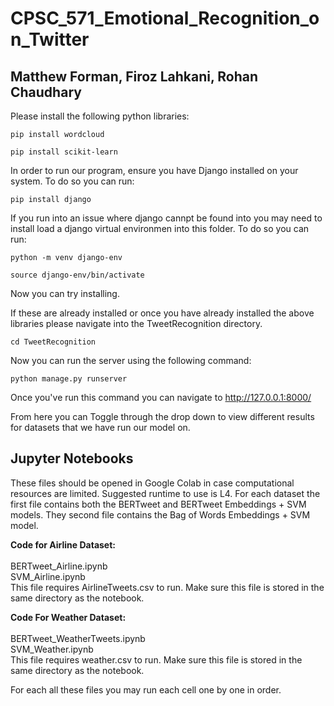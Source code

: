 # CPSC_571_Emotional_Recognition_on_Twitter 

## Matthew Forman, Firoz Lahkani, Rohan Chaudhary

Please install the following python libraries:

```
pip install wordcloud

pip install scikit-learn
```

In order to run our program, ensure you have Django installed on your system. To do so you can run:

```
pip install django
```
If you run into an issue where django cannpt be found into you may need to install load a django virtual environmen into this folder. To do so you can run:

```
python -m venv django-env

source django-env/bin/activate
```

Now you can try installing. 

If these are already installed or once you have already installed the above libraries please navigate into the TweetRecognition directory.

```
cd TweetRecognition
```

Now you can run the server using the following command:

```
python manage.py runserver
```

Once you've run this command you can navigate to http://127.0.0.1:8000/

From here you can Toggle through the drop down to view different results for datasets that we have run our model on. 

## Jupyter Notebooks

These files should be opened in Google Colab in case computational resources are limited. Suggested runtime to use is L4. 
For each dataset the first file contains both the BERTweet and BERTweet Embeddings + SVM models. They second file contains the Bag of Words Embeddings + SVM model.

<b>Code for Airline Dataset:</b><br /><br />
BERTweet_Airline.ipynb<br/>
SVM_Airline.ipynb<br />
This file requires AirlineTweets.csv to run. Make sure this file is stored in the same directory as the notebook.


<b>Code For Weather Dataset:</b><br /><br />
BERTweet_WeatherTweets.ipynb<br/>
SVM_Weather.ipynb<br/>
This file requires weather.csv to run. Make sure this file is stored in the same directory as the notebook.


For each all these files you may run each cell one by one in order.


